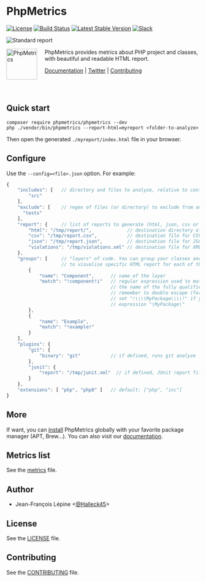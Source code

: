 # PhpMetrics


[![License](https://poser.pugx.org/phpmetrics/phpmetrics/license.svg)](https://packagist.org/packages/phpmetrics/phpmetrics)
[![Build Status](https://secure.travis-ci.org/phpmetrics/PhpMetrics.svg)](http://travis-ci.org/phpmetrics/PhpMetrics)
[![Latest Stable Version](https://poser.pugx.org/phpmetrics/phpmetrics/v/stable.svg)](https://packagist.org/packages/phpmetrics/phpmetrics)
[![Slack](https://img.shields.io/badge/slack/phpmetrics-yellow.svg?logo=slack)](https://join.slack.com/t/phpmetrics/shared_invite/enQtODU3MjQ4ODAxOTM5LWRhOGFhODMxN2JmMDRmOGVjNGQ0ZjNjNzVlNDIwNzQ2MWQ2YzgxYmRlNmM5NzIzZjlhYTFjZjZhYzAyMjM0YmE)



![Standard report](https://github.com/phpmetrics/PhpMetrics/raw/master/doc/overview.png)


<img src="https://phpmetrics.org/imagesmetrics-maintenability.png" height="80px" alt="PhpMetrics" align="left" style="margin-right:20px"/>

PhpMetrics provides metrics about PHP project and classes, with beautiful and readable HTML report. 

[Documentation](https://www.phpmetrics.org/index.html) | [Twitter](https://twitter.com/Halleck45) | [Contributing](https://github.com/phpmetrics/PhpMetrics/blob/master/doc/contributing.md)

<br/><br/>


## Quick start

    composer require phpmetrics/phpmetrics --dev
    php ./vendor/bin/phpmetrics --report-html=myreport <folder-to-analyze>
    
Then open the generated `./myreport/index.html` file in your browser. 

## Configure

Use the `--config=<file>.json` option. For example:

```js
{
    "includes": [   // directory and files to analyze, relative to config file directory 
        "src"
    ],
    "exclude": [    // regex of files (or directory) to exclude from analyze
      "tests"
    ],
    "report": {     // list of reports to generate (html, json, csv or violation)
        "html": "/tmp/report/",             // destination directory of HTML report 
        "csv": "/tmp/report.csv",           // destination file for CSV report
        "json": "/tmp/report.json",         // destination file for JSON report
        "violations": "/tmp/violations.xml" // destination file for XML violations report
    },
    "groups": [     // "layers" of code. You can group your classes and packages by regex, 
                    // to visualise specific HTML report for each of them
        {
            "name": "Component",      // name of the layer
            "match": "!component!i"   // regular expression used to match the group (based on 
                                      // the name of the fully qualified class name)
                                      // remember to double escape (for json, then for regex): 
                                      // set "!\\\\MyPackage\\\\!" if you want to capture  
                                      // expression "\MyPackage\"
        },
        {
            "name": "Example",
            "match": "!example!"
        }
    ],
    "plugins": {
        "git": {
            "binary": "git"           // if defined, runs git analyze
        },
        "junit": {
            "report": "/tmp/junit.xml"  // if defined, JUnit report file will be analyzed            
        }
    },
    "extensions": [ "php", "php8" ]   // default: ["php", "inc"]
}
```

## More

If want, you can [install](doc/installation.md) PhpMetrics globally with your favorite package manager (APT, Brew...). You can also visit our [documentation](https://www.phpmetrics.org/index.html).


## Metrics list

See the [metrics](doc/metrics.md) file.

## Author

+ Jean-François Lépine <[@Halleck45](https://twitter.com/Halleck45)>

## License

See the [LICENSE](LICENSE) file.

## Contributing

See the [CONTRIBUTING](doc/contributing.md) file.
